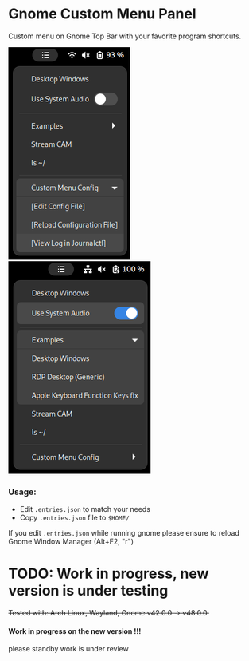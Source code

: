# Gnome Custom Menu Panel
Custom menu on Gnome Top Bar with your favorite program shortcuts.

![Screenshot Preview](screenshot.png)
![another Preview](widget.png)


### Usage:
- Edit `.entries.json` to match your needs
- Copy `.entries.json` file to `$HOME/`  

If you edit `.entries.json` while running gnome please ensure to reload Gnome Window Manager (Alt+F2, "r")  


# TODO: Work in progress, new version is under testing
~~Tested with: Arch Linux, Wayland, Gnome v42.0.0 -> v48.0.0.~~  
#### **Work in progress on the new version !!!**  
please standby work is under review
